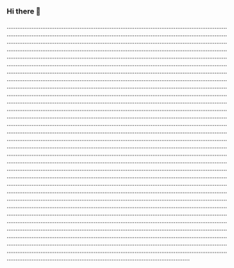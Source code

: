 ### Hi there 👋

...........................................................................................................................................................................................................................................................................................................................................................................................................................................................................................................................................................................................................................................................................................................................................................................................................................................................................................................................................................................................................................................................................................................................................................................................................................................................................................................................................................................................................................................................................................................................................................................................................................................................................................................................................................................................................................................................................................................................................................................................................................................................................................................................................................................................................................................................................................................................................................................................................................................................................................................................................................................................................................................................................................................................................................................................................................................................................................................................................................................................................................................................................................................................................................................................................................................................................................................................................................................................................................................................................................................................................................................................................................................................................................................................................................................................................................................................................................................................................................................................................................................................................................................